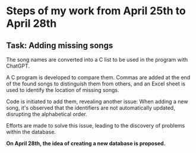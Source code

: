 # Steps of my work from April 25th to April 28th

## Task: Adding missing songs ##

The song names are converted into a C list to be used in the program with ChatGPT.

A C program is developed to compare them. Commas are added at the end of the found songs to distinguish them from others, and an Excel sheet is used to identify the location of missing songs.

Code is initiated to add them, revealing another issue: When adding a new song, it's observed that the identifiers are not automatically updated, disrupting the alphabetical order.

Efforts are made to solve this issue, leading to the discovery of problems within the database.

**On April 28th, the idea of creating a new database is proposed.**
